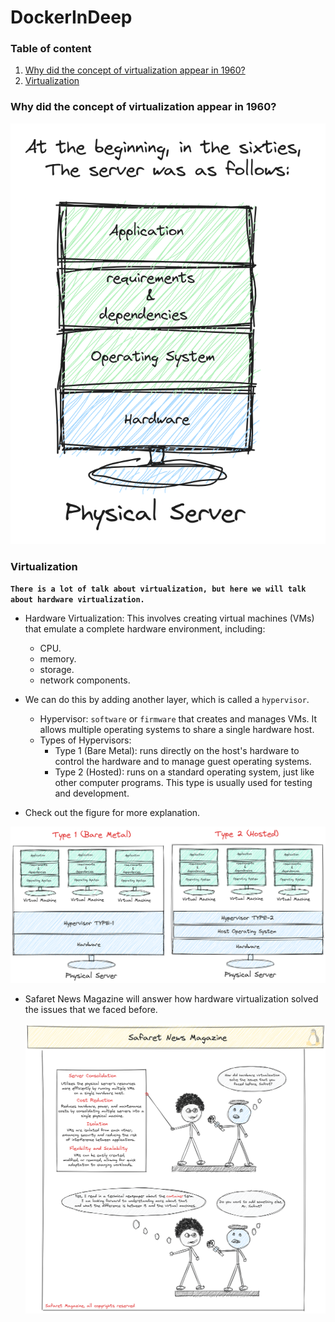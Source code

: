 # DockerInDeep

### Table of content

1. [Why did the concept of virtualization appear in 1960?](#desc0)
2. [Virtualization](#desc1)


<a name="desc0"></a>
### Why did the concept of virtualization appear in 1960?

<img alt="1960" src="assets/1.png" />


<a name="desc1"></a>
### Virtualization

**```There is a lot of talk about virtualization, but here we will talk about hardware virtualization.```**

- Hardware Virtualization: This involves creating virtual machines (VMs) that emulate a complete hardware environment, including:
  - CPU.
  - memory.
  - storage.
  - network components.
- We can do this by adding another layer, which is called a ```hypervisor```.
  - Hypervisor: ```software``` or ```firmware``` that creates and manages VMs. It allows multiple operating systems to share a single hardware host.
  - Types of Hypervisors:
    - Type 1 (Bare Metal): runs directly on the host's hardware to control the hardware and to manage guest operating systems.
    - Type 2 (Hosted): runs on a standard operating system, just like other computer programs. This type is usually used for testing and development.

- Check out the figure for more explanation.

<img alt="Hypervisor" src="assets/2.png" />

- Safaret News Magazine will answer how hardware virtualization solved the issues that we faced before.

  <img alt="Safaret News Magazine" src="assets/3.png" />
